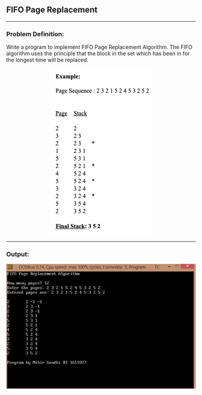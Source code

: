 ## FIFO Page Replacement

-----------------------------------------
### Problem Definition:
Write a program to implement FIFO Page Replacement Algorithm. The FIFO algorithm uses the principle that the block in the set which has been in for the longest time will be replaced. 

<p align="center">
    <img src="./example.png">
</p>

------------------------------------------
### Output:

<p align="center">
    <img src="./output.jpg">
</p>

